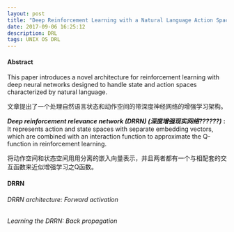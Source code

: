 ```yaml
---
layout: post
title: "Deep Reinforcement Learning with a Natural Language Action Space"
date: 2017-09-06 16:25:12
description: DRL
tags: UNIX OS DRL
---
```


#### Abstract

This paper introduces a novel architecture for reinforcement learning with deep neural networks designed to handle state and action spaces characterized by natural
language.

文章提出了一个处理自然语言状态和动作空间的带深度神经网络的增强学习架构。

___Deep reinforcement relevance network (DRRN) (深度增强现实网络??????)___ __:__
It represents action and state spaces with separate embedding vectors, which are combined with an interaction function to approximate the Q-function in reinforcement learning.

将动作空间和状态空间用用分离的嵌入向量表示，并且两者都有一个与相配套的交互函数来近似增强学习之Q函数。

#### DRRN

###### DRRN architecture: Forward activation


###### Learning the DRRN: Back propagation
